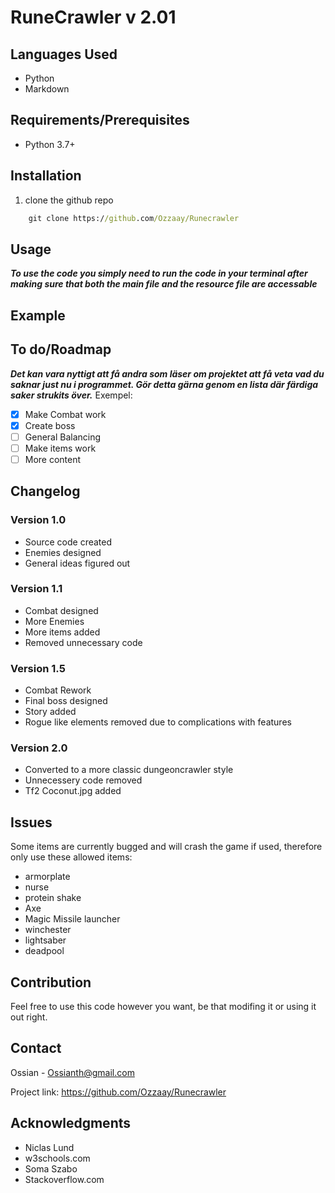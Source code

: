 # RuneCrawler v 2.01

## Languages Used

- Python
- Markdown

## Requirements/Prerequisites 

- Python 3.7+

## Installation

1. clone the github repo
```cmd
    git clone https://github.com/Ozzaay/Runecrawler
```

## Usage

***To use the code you simply need to run the code in your terminal after making sure that both the main file and the resource file are accessable***

## Example

## To do/Roadmap

***Det kan vara nyttigt att få andra som läser om projektet att få veta vad du saknar just nu i programmet. Gör detta gärna genom en lista där färdiga saker strukits över.***
Exempel:

- [x] Make Combat work
- [x] Create boss
- [ ] General Balancing
- [ ] Make items work
- [ ] More content

## Changelog

### Version 1.0

- Source code created
- Enemies designed
- General ideas figured out

### Version 1.1

- Combat designed
- More Enemies
- More items added
- Removed unnecessary code

### Version 1.5

- Combat Rework
- Final boss designed
- Story added
- Rogue like elements removed due to complications with features

### Version 2.0

- Converted to a more classic dungeoncrawler style
- Unnecessery code removed
- Tf2 Coconut.jpg added

## Issues

Some items are currently bugged and will crash the game if used, therefore only use these allowed items:

- armorplate
- nurse
- protein shake
- Axe
- Magic Missile launcher
- winchester
- lightsaber
- deadpool

## Contribution

Feel free to use this code however you want, be that modifing it or using it out right.

## Contact

Ossian - Ossianth@gmail.com

Project link: https://github.com/Ozzaay/Runecrawler

## Acknowledgments

- Niclas Lund
- w3schools.com
- Soma Szabo
- Stackoverflow.com
